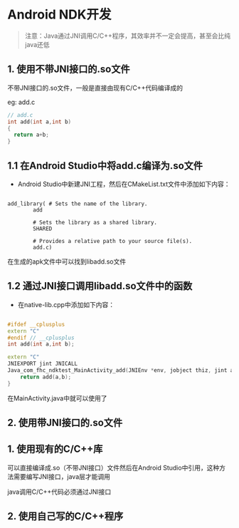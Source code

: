 # Android NDK开发

> 注意：Java通过JNI调用C/C++程序，其效率并不一定会提高，甚至会比纯java还低


## 1. 使用不带JNI接口的.so文件

不带JNI接口的.so文件，一般是直接由现有C/C++代码编译成的

eg: add.c

```c
// add.c
int add(int a,int b)
{
  return a+b;
}

```
## 1.1 在Android Studio中将add.c编译为.so文件

* Android Studio中新建JNI工程，然后在CMakeList.txt文件中添加如下内容：
```camke

add_library( # Sets the name of the library.
        add

        # Sets the library as a shared library.
        SHARED

        # Provides a relative path to your source file(s).
        add.c)

```
在生成的apk文件中可以找到libadd.so文件

## 1.2 通过JNI接口调用libadd.so文件中的函数

* 在native-lib.cpp中添加如下内容：

```c++

#ifdef __cplusplus
extern "C"
#endif // __cplusplus
int add(int a,int b);

extern "C"
JNIEXPORT jint JNICALL
Java_com_fhc_ndktest_MainActivity_add(JNIEnv *env, jobject thiz, jint a, jint b) {
    return add(a,b);
}
```
在MainActivity.java中就可以使用了

## 2. 使用带JNI接口的.so文件

## 1. 使用现有的C/C++库

可以直接编译成.so（不带JNI接口）文件然后在Android Studio中引用，这种方法需要编写JNI接口，java层才能调用

java调用C/C++代码必须通过JNI接口





## 2. 使用自己写的C/C++程序





